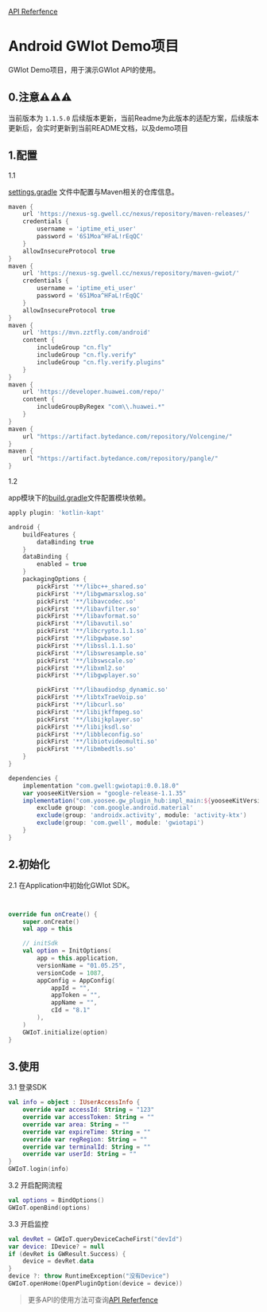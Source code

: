 [API Referfence](https://reoqoo.github.io/gwiotapi/api/-g-w-io-t-api/com.gw.gwiotapi/-g-w-io-t/index.html)

# Android GWIot Demo项目
GWIot Demo项目，用于演示GWIot API的使用。

## 0.注意⚠️⚠️⚠️

当前版本为 ```1.1.5.0``` 后续版本更新，当前Readme为此版本的适配方案，后续版本更新后，会实时更新到当前README文档，以及demo项目

## 1.配置

1.1

[settings.gradle](settings.gradle) 文件中配置与Maven相关的仓库信息。


```gradle
maven {
    url 'https://nexus-sg.gwell.cc/nexus/repository/maven-releases/'
    credentials {
        username = 'iptime_eti_user'
        password = '6S1Moa^HFaL!rEqQC'
    }
    allowInsecureProtocol true
}
maven {
    url 'https://nexus-sg.gwell.cc/nexus/repository/maven-gwiot/'
    credentials {
        username = 'iptime_eti_user'
        password = '6S1Moa^HFaL!rEqQC'
    }
    allowInsecureProtocol true
}
maven {
    url 'https://mvn.zztfly.com/android'
    content {
        includeGroup "cn.fly"
        includeGroup "cn.fly.verify"
        includeGroup "cn.fly.verify.plugins"
    }
}
maven {
    url 'https://developer.huawei.com/repo/'
    content {
        includeGroupByRegex "com\\.huawei.*"
    }
}
maven {
    url "https://artifact.bytedance.com/repository/Volcengine/"
}
maven {
    url "https://artifact.bytedance.com/repository/pangle/"
}
```

1.2 

app模块下的[build.gradle](app/build.gradle)文件配置模块依赖。

```gradle
apply plugin: 'kotlin-kapt'

android {
    buildFeatures {
        dataBinding true
    }
    dataBinding {
        enabled = true
    }
    packagingOptions {
        pickFirst '**/libc++_shared.so'
        pickFirst '**/libgwmarsxlog.so'
        pickFirst '**/libavcodec.so'
        pickFirst '**/libavfilter.so'
        pickFirst '**/libavformat.so'
        pickFirst '**/libavutil.so'
        pickFirst '**/libcrypto.1.1.so'
        pickFirst '**/libgwbase.so'
        pickFirst '**/libssl.1.1.so'
        pickFirst '**/libswresample.so'
        pickFirst '**/libswscale.so'
        pickFirst '**/libxml2.so'
        pickFirst '**/libgwplayer.so'

        pickFirst '**/libaudiodsp_dynamic.so'
        pickFirst '**/libtxTraeVoip.so'
        pickFirst '**/libcurl.so'
        pickFirst '**/libijkffmpeg.so'
        pickFirst '**/libijkplayer.so'
        pickFirst '**/libijksdl.so'
        pickFirst '**/libbleconfig.so'
        pickFirst '**/libiotvideomulti.so'
        pickFirst '**/libmbedtls.so'
    }
}

dependencies { 
    implementation "com.gwell:gwiotapi:0.0.18.0"
    var yooseeKitVersion = "google-release-1.1.35"
    implementation("com.yoosee.gw_plugin_hub:impl_main:${yooseeKitVersion}") {
        exclude group: 'com.google.android.material'
        exclude(group: 'androidx.activity', module: 'activity-ktx')
        exclude(group: 'com.gwell', module: 'gwiotapi')
    }
}

```

## 2.初始化

2.1 在Application中初始化GWIot SDK。

```kotlin


override fun onCreate() {
    super.onCreate()
    val app = this

    // initSdk
    val option = InitOptions(
        app = this.application,
        versionName = "01.05.25",
        versionCode = 1087,
        appConfig = AppConfig(
            appId = "",
            appToken = "",
            appName = "",
            cId = "8.1"
        ),
    )
    GWIoT.initialize(option)
}

```

## 3.使用

3.1 登录SDK

```kotlin
val info = object : IUserAccessInfo {
    override var accessId: String = "123"
    override var accessToken: String = ""
    override var area: String = ""
    override var expireTime: String = ""
    override var regRegion: String = ""
    override var terminalId: String = ""
    override var userId: String = ""
}
GWIoT.login(info)
```
3.2 开启配网流程

```kotlin
val options = BindOptions()
GWIoT.openBind(options)
```

3.3 开启监控

```kotlin
val devRet = GWIoT.queryDeviceCacheFirst("devId")
var device: IDevice? = null
if (devRet is GWResult.Success) {
    device = devRet.data
}
device ?: throw RuntimeException("没有Device")
GWIoT.openHome(OpenPluginOption(device = device))
```

> 更多API的使用方法可查询[API Referfence](https://reoqoo.github.io/gwiotapi/api/-g-w-io-t-api/com.gw.gwiotapi/-g-w-io-t/index.html)